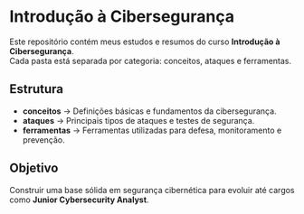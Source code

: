 # Introdução à Cibersegurança  

Este repositório contém meus estudos e resumos do curso **Introdução à Cibersegurança**.  
Cada pasta está separada por categoria: conceitos, ataques e ferramentas.  

## Estrutura  

- **conceitos** → Definições básicas e fundamentos da cibersegurança.  
- **ataques** → Principais tipos de ataques e testes de segurança.  
- **ferramentas** → Ferramentas utilizadas para defesa, monitoramento e prevenção.  

## Objetivo  
Construir uma base sólida em segurança cibernética para evoluir até cargos como **Junior Cybersecurity Analyst**.
